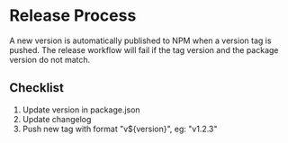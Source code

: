 # Release Process

A new version is automatically published to NPM when a version tag is pushed.
The release workflow will fail if the tag version and the package version do
not match.

## Checklist

1. Update version in package.json
2. Update changelog
3. Push new tag with format "v${version}", eg: "v1.2.3"
